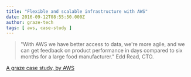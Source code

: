 ```yaml
---
title: "Flexible and scalable infrastructure with AWS"
date: 2016-09-12T08:55:50.000Z
author: graze-tech
tags: [ aws, case-study ]
---
```


> "With AWS we have better access to data, we're more agile, and we can get feedback on product performance in days compared to six months for a large food manufacturer." Edd Read, CTO.

[A graze case study, by AWS](https://aws.amazon.com/solutions/case-studies/graze/)


